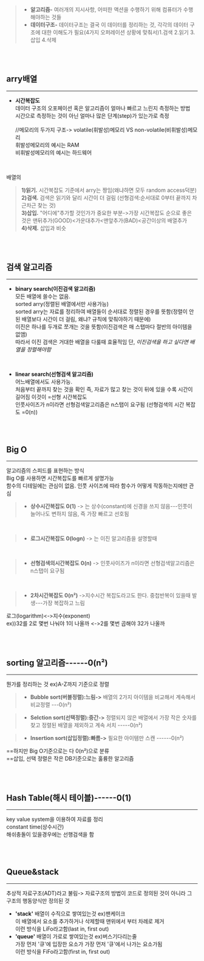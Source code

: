 >* **알고리즘-** 여러개의 지시사항, 어떠한 액션을 수행하기 위해 컴퓨터가 수행해야하는 것들
>* **데이터구조-** 데이터구조는 결국 이 데이터를 정리하는 것,
   각각의 데이터 구조에 대한 이해도가 필요(4가지 오퍼레이션 상황에 맞춰서)1.검색 2.읽기 3.삽입 4.삭제

<br/>
<br/>

## arry배열
***
* **시간복잡도**   
  데이터 구조의 오포페이션 혹은 알고리즘이 얼마나 빠르고 느린지 측정하는 방법   
  시간으로 측정하는 것이 아닌 얼마나 많은 단계(step)가 있는가로 측정
  <br/>  
 //메모리의 두가지 구조-> volatile(휘발성)메모리 VS non-volatile(비휘발성)메모리   
  휘발성메모리의 예시는 RAM    
  비휘발성메모리의 예시는 하드웨어  

  <br/>

배열의   
>**1)읽기.**  시간복잡도 기준에서 arry는 짱임(왜냐하면 모두 random access덕분)   
**2)검색.**  검색은 읽기와 달리 시간이 더 걸림 (선형검색:순서대로 0부터 끝까지 차근차근 찾는 것)   
**3)삽입.**  "어디에"추가할 것인가가 중요한 부분->가장 시간복잡도 순으로 좋은 것은 맨뒤추가(GOOD)<가운대추가<맨앞추가(BAD)<공간이상의 배열추가   
**4)삭제.**   삽입과 비슷

<br/>
<br/>

## 검색 알고리즘
***
* **binary search(이진검색 알고리즘)**  
모든 배열에 쓸수는 없음.    
sorted arry(정렬된 배열에서만 사용가능)   
sorted arry는 자료를 정리하여 배열들이 순서대로 정렬된 경우를 뜻함(정렬이 안된 배열보다 시간이 더 걸림, 왜냐? 규칙에 맞춰야하기 때문에)    
이진은 하나를 두개로 쪼개는 것을 뜻함(이진검색은 매 스탭마다  절반의 아이템을 없앰)   
따라서 이진 검색은 거대한 배열을 다룰때 효율적임 단, *이진검색을 하고 싶다면 배열을 정렬해야함*
<br/>

* **linear search(선형검색 알고리즘)**    
어느배열에서도 사용가능.   
처음부터 끝까지 찾는 것을 확인 즉, 자료가 많고 찾는 것이 뒤에 있을 수록 시간이 길어짐 이것이 =선형 시간복잡도   
인풋사이즈가 n이라면 선형검색알고리즘은 n스탭이 요구됨 (선형검색의 시간 복잡도 =0(n))   

<br/>
<br/>

## Big O
***
알고리즘의 스피드를 표현하는 방식   
Big O를 사용하면 시간복잡도를 빠르게 설명가능   
 함수의 디테일에는 관심이 없음. 인풋 사이즈에 따라 함수가 어떻게 작동하는지에만 관심


>* **상수시간복잡도 0(1)**  -> 는 상수(constant)에 신경을 쓰지 않음---인풋이 늘어나도 변하지 않음, 즉 가장 빠르고 선호됨
  <br/>
  
>* **로그시간복잡도 0(logn)**   -> 는 이진 알고리즘을 설명할때 
  <br/>
  
>* **선형검색의시간복잡도 0(n)**  -> 인풋사이즈가 n이라면 선형검색알고리즘은 n스탭이 요구됨
  <br/>
  
>* **2차시간복잡도 0(n²)** ->지수시간 복잡도라고도 한다. 중첩반복이 있을때 발생---가장 복잡하고 느림
                               

로그(logarithm)<->지수(exponent)   
ex))32를 2로 몇번 나눠야 1이 나올까 <->2를 몇번 곱해야 32가 나올까

<br/>
<br/>

## sorting 알고리즘------0(n²)
***
뭔가를 정리하는 것 ex)A-Z까지 기준으로 정렬

>* **Bubble sort(버블정렬):느림->**  배열의 2가지 아이템을 비교해서 계속해서 비교정렬 ---0(n²)

>* **Selction sort(선택정렬):중간->** 정렬되지 않은 배열에서 가장 작은 숫자를 찾고 정렬된 배열을 제외하고 계속 서치 -----0(n²)

>* **Insertion sort(삽입정렬):빠름->** 필요한 아이템만 스캔 ------0(n²)

==하지만 Big O기준으로는 다 0(n²)으로 분류   
==삽입, 선택 정렬은 작은 DB기준으로는 훌륭한 알고리즘

<br/>
<br/>

## Hash Table(해시 테이블)------0(1)
***
key value system을 이용하여 자료를 정리   
constant time(상수시간)   
해쉬충돌이 있을경우에는 선행검색을 함

<br/>
<br/>

## Queue&stack
***
추상적 자료구조(ADT)라고 불림-> 자료구조의 방법이 코드로 정의된 것이 아니라 그 구조의 행동양식만 정의된 것   

 * **'stack'**   배열이 수직으로 쌓여있는것 ex)팬케이크   
      이 배열에서 요소를 추가하거나 삭제할때 맨위에서 부터 차례로 제거   
      이런 방식을 LiFo라고함(last in, first out)   
* **'queue'**   배열이 가로로 쌓여있는것 ex)버스기다리는줄   
    가장 먼저 '큐'에 입장한 요소가 가장 먼저 '큐'에서 나가는 요소가됨   
    이런 방식을 FiFo라고함(first in, first out)
